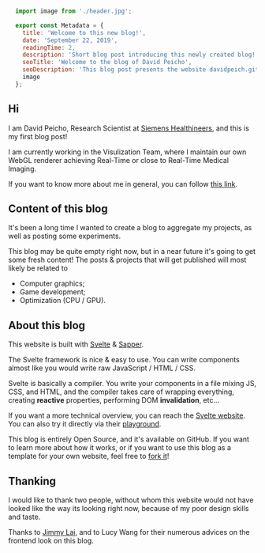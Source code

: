 ```js module

  import image from './header.jpg';

  export const Metadata = {
    title: 'Welcome to this new blog!',
    date: 'September 22, 2019',
    readingTime: 2,
    description: 'Short blog post introducing this newly created blog!',
    seoTitle: 'Welcome to the blog of David Peicho',
    seoDescription: 'This blog post presents the website davidpeich.github.io, the author, and the content it will host.',
    image
  };
```

## Hi

I am David Peicho, Research Scientist at [Siemens Healthineers](https://www.siemens-healthineers.com),
and this is my first blog post!

I am currently working in the Visulization Team, where I maintain our own WebGL
renderer achieving Real-Time or close to Real-Time Medical Imaging.

If you want to know more about me in general, you can follow [this link](/).

## Content of this blog

It's been a long time I wanted to create a blog to aggregate my projects, as
well as posting some experiments.

This blog may be quite empty right now, but in a near future it's going to
get some fresh content! The posts & projects that will get published will most
likely be related to

* Computer graphics;
* Game development;
* Optimization (CPU / GPU).

## About this blog

This website is built with [Svelte](https://svelte.dev) & [Sapper](https://sapper.svelte.dev).

The Svelte framework is nice & easy to use. You can write components almost
like you would write raw JavaScript / HTML / CSS.

Svelte is basically a compiler. You write your components in a file mixing JS,
CSS, and HTML, and the compiler takes care of wrapping everything, creating
**reactive** properties, performing DOM **invalidation**, etc...

If you want a more technical overview, you can reach the
[Svelte website](https://svelte.dev). You can also try it directly via their
[playground](https://svelte.dev/examples).

This blog is entirely Open Source, and it's available on GitHub. If you want to
learn more about how it works, or if you want to use this blog as a template for
your own website, feel free to [fork it](https://github.com/DavidPeicho/davidpeicho.github.io)!

## Thanking

I would like to thank two people, without whom this website would not have
looked like the way its looking right now, because of my poor design skills
and taste.

Thanks to [Jimmy Lai](https://github.com/feedthejim/), and to Lucy Wang for
their numerous advices on the frontend look on this blog.
